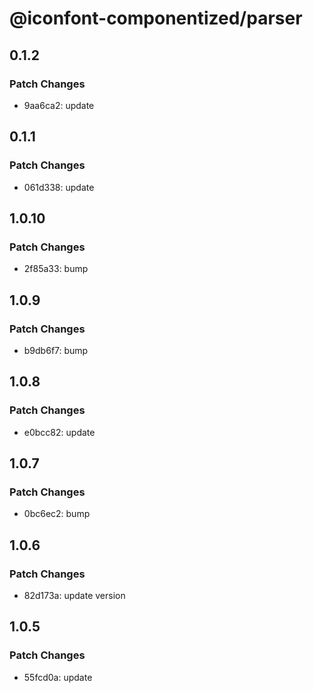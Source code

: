 # @iconfont-componentized/parser

## 0.1.2

### Patch Changes

-   9aa6ca2: update

## 0.1.1

### Patch Changes

-   061d338: update

## 1.0.10

### Patch Changes

-   2f85a33: bump

## 1.0.9

### Patch Changes

-   b9db6f7: bump

## 1.0.8

### Patch Changes

-   e0bcc82: update

## 1.0.7

### Patch Changes

-   0bc6ec2: bump

## 1.0.6

### Patch Changes

-   82d173a: update version

## 1.0.5

### Patch Changes

-   55fcd0a: update
